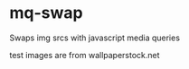 mq-swap
=======

Swaps img srcs with javascript media queries

test images are from wallpaperstock.net
